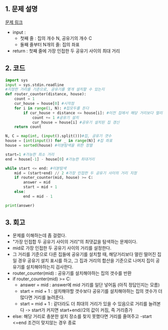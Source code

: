 ## 1. 문제 설명

[문제 링크](https://www.acmicpc.net/problem/2110)

- input :
  - 첫째 줄 : 집의 개수 N, 공유기의 개수 C
  - 둘째 줄부터 N개의 줄: 집의 좌표
- return : 첫째 줄에 가장 인접한 두 공유기 사이의 최대 거리

## 2. 코드

```python
import sys
input = sys.stdin.readline
#지정한 거리를 기준으로, 공유기를 몇개 설치할 수 있는지
def router_counter(distance, house):
    count = 1
    cur_house = house[0] #시작점
    for i in range(1, N): #집모두를 돈다
        if cur_house + distance <= house[i]: #이전 집에서 해당 거리보다 멀리 떨어진 집이라면
            count += 1 #공유기 설치
            cur_house = house[i] #공유기 설치된 집 갱신
    return count

N, C = map(int, (input().split()))#집, 공유기 갯수
house = [int(input()) for _ in range(N)] #집 좌표
house = sorted(house) #이분탐색을 위한 정렬

start=1 #가능한 최소 거리
end = house[-1] - house[0] #가능한 최대거리

while start <= end: #이분탐색
    mid = (start+end) // 2 #가장 인접한 두 공유기 사이의 거리 지정
    if router_counter(mid, house) >= C:
        answer = mid
        start = mid + 1
    else:
        end = mid - 1

print(answer)

```

## 3. 회고

- 문제를 이해하는데 좀 걸렸다.
- "가장 인접합 두 공유기 사이의 거리"의 최댓값을 탐색하는 문제이다.
- mid로 가장 인접한 두 공유기 사이의 거리를 설정한다.
- 그 거리를 기준으로 다른 집들에 공유기를 설치할 때, 해당거리보다 멀린 떨어진 집일 경우 공유기 설치 표시를 하고, 그 집과 거리의 합산을 기준으로 나머지 집이 공유기를 설치해야하는지 검사한다.
- router_counter(mid) : 공유기를 설치해야하는 집의 갯수를 반환
- if router_counter(mid) >= C:
  - answer = mid : answer에 mid 거리를 일단 넣어둠 (아직 정답인지는 모름)
  - start = mid + 1 : 설치해야할 갯수보다 공유기를 설치해야하는 집의 갯수가 더 많다면 거리를 늘려준다.
  - start = mid + 1 : 같더라도 더 최대의 거리가 있을 수 있음으로 거리를 늘려본다 -> start가 커지면 start+end//2의 값이 커짐, 즉 거리증가
- else: 해당 거리로 충분한 설치 장소를 찾지 못했다면 거리를 줄여주고
  -start <=end 조건이 맞지않는 경우 종료
